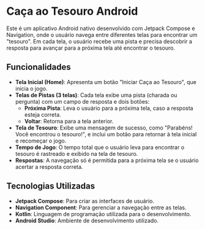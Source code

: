 # Caça ao Tesouro Android

Este é um aplicativo Android nativo desenvolvido com Jetpack Compose e Navigation, onde o usuário navega entre diferentes telas para encontrar um "tesouro". Em cada tela, o usuário recebe uma pista e precisa descobrir a resposta para avançar para a próxima tela até encontrar o tesouro.

## Funcionalidades

- **Tela Inicial (Home)**: Apresenta um botão "Iniciar Caça ao Tesouro", que inicia o jogo.
- **Telas de Pistas (3 telas)**: Cada tela exibe uma pista (charada ou pergunta) com um campo de resposta e dois botões:
  - **Próxima Pista**: Leva o usuário para a próxima tela, caso a resposta esteja correta.
  - **Voltar**: Retorna para a tela anterior.
- **Tela de Tesouro**: Exibe uma mensagem de sucesso, como "Parabéns! Você encontrou o tesouro!", e inclui um botão para retornar à tela inicial e recomeçar o jogo.
- **Tempo de Jogo**: O tempo total que o usuário leva para encontrar o tesouro é rastreado e exibido na tela de tesouro.
- **Respostas**: A navegação só é permitida para a próxima tela se o usuário acertar a resposta correta.

## Tecnologias Utilizadas

- **Jetpack Compose**: Para criar as interfaces de usuário.
- **Navigation Component**: Para gerenciar a navegação entre as telas.
- **Kotlin**: Linguagem de programação utilizada para o desenvolvimento.
- **Android Studio**: Ambiente de desenvolvimento utilizado.
